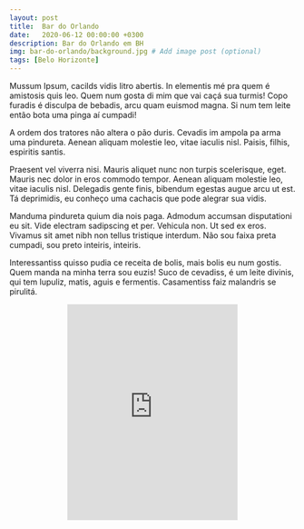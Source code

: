 ```yaml
---
layout: post
title:  Bar do Orlando
date:   2020-06-12 00:00:00 +0300
description: Bar do Orlando em BH
img: bar-do-orlando/background.jpg # Add image post (optional)
tags: [Belo Horizonte]
---
```


Mussum Ipsum, cacilds vidis litro abertis. In elementis mé pra quem é amistosis quis leo. Quem num gosta di mim que vai caçá sua turmis! Copo furadis é disculpa de bebadis, arcu quam euismod magna. Si num tem leite então bota uma pinga aí cumpadi!

A ordem dos tratores não altera o pão duris. Cevadis im ampola pa arma uma pindureta. Aenean aliquam molestie leo, vitae iaculis nisl. Paisis, filhis, espiritis santis.

Praesent vel viverra nisi. Mauris aliquet nunc non turpis scelerisque, eget. Mauris nec dolor in eros commodo tempor. Aenean aliquam molestie leo, vitae iaculis nisl. Delegadis gente finis, bibendum egestas augue arcu ut est. Tá deprimidis, eu conheço uma cachacis que pode alegrar sua vidis.

Manduma pindureta quium dia nois paga. Admodum accumsan disputationi eu sit. Vide electram sadipscing et per. Vehicula non. Ut sed ex eros. Vivamus sit amet nibh non tellus tristique interdum. Não sou faixa preta cumpadi, sou preto inteiris, inteiris.

Interessantiss quisso pudia ce receita de bolis, mais bolis eu num gostis. Quem manda na minha terra sou euzis! Suco de cevadiss, é um leite divinis, qui tem lupuliz, matis, aguis e fermentis. Casamentiss faiz malandris se pirulitá.

<center>

<iframe src="https://open.spotify.com/embed/track/6bexGwgw5I4oGGvwIZeKyp" width="300" height="380" frameborder="0" allowtransparency="true" allow="encrypted-media"></iframe>

</center>